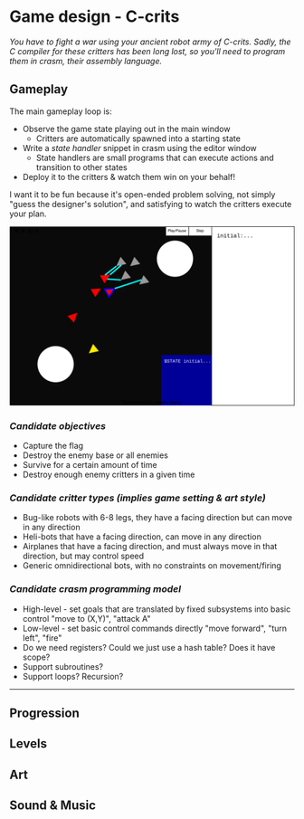 # Game design - C-crits

_You have to fight a war using your ancient robot army of C-crits. Sadly, the C compiler for these critters has been long lost, so you'll need to program them in crasm, their assembly language._

## Gameplay

The main gameplay loop is:

- Observe the game state playing out in the main window
  - Critters are automatically spawned into a starting state
- Write a _state handler_ snippet in crasm using the editor window
  - State handlers are small programs that can execute actions and transition to other states
- Deploy it to the critters & watch them win on your behalf!

I want it to be fun because it's open-ended problem solving, not simply "guess the designer's solution", and satisfying to watch the critters execute your plan.

![](img/Ccrits-initial-design.svg)

### _Candidate objectives_

- Capture the flag
- Destroy the enemy base or all enemies
- Survive for a certain amount of time
- Destroy enough enemy critters in a given time

### _Candidate critter types (implies game setting & art style)_

- Bug-like robots with 6-8 legs, they have a facing direction but can move in any direction
- Heli-bots that have a facing direction, can move in any direction
- Airplanes that have a facing direction, and must always move in that direction, but may control speed
- Generic omnidirectional bots, with no constraints on movement/firing

### _Candidate crasm programming model_

- High-level - set goals that are translated by fixed subsystems into basic control "move to (X,Y)", "attack A"
- Low-level - set basic control commands directly "move forward", "turn left", "fire"
- Do we need registers? Could we just use a hash table? Does it have scope?
- Support subroutines?
- Support loops? Recursion?

---

## Progression

## Levels

## Art

## Sound & Music
